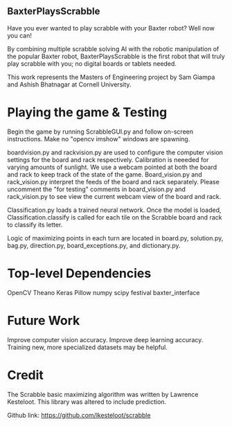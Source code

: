 ## BaxterPlaysScrabble

Have you ever wanted to play scrabble with your Baxter robot? Well now you can!

By combining multiple scrabble solving AI with the robotic manipulation of the popular Baxter robot, BaxterPlaysScrabble is the first robot that will truly play scrabble with you; no digital boards or tablets needed.

This work represents the Masters of Engineering project by Sam Giampa and Ashish Bhatnagar at Cornell University.


# Playing the game & Testing

Begin the game by running ScrabbleGUI.py and follow on-screen instructions. Make no "opencv imshow" windows are spawning. 

boardvision.py and rackvision.py are used to configure the computer vision settings for the board and rack respectively. Calibration is neeeded for varying amounts of sunlight. 
We use a webcam pointed at both the board and rack to keep track of the state of the game. Board_vision.py and rack_vision.py interpret the feeds of the board and rack separately.
Please uncomment the "for testing" comments in board_vision.py and rack_vision.py to see view the current webcam view of the board and rack.

Classification.py loads a trained neural network. Once the model is loaded, Classification.classify is called for each tile on the Scrabble board and rack to classify its letter. 

Logic of maximizing points in each turn are located in board.py, solution.py, bag.py, direction.py, board_exceptions.py, and dictionary.py.

# Top-level Dependencies

OpenCV
Theano
Keras
Pillow
numpy
scipy
festival
baxter_interface

# Future Work

Improve computer vision accuracy. 
Improve deep learning accuracy. Training new, more specialized datasets may be helpful.

# Credit

The Scrabble basic maximizing algorithm was written by Lawrence Kesteloot. This library was altered to include prediction.

Github link: https://github.com/lkesteloot/scrabble